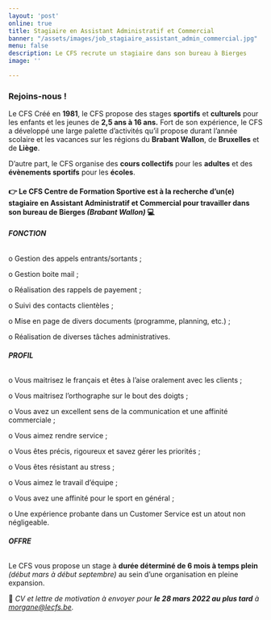```yaml
---
layout: 'post'
online: true
title: Stagiaire en Assistant Administratif et Commercial
banner: "/assets/images/job_stagiaire_assistant_admin_commercial.jpg"
menu: false
description: Le CFS recrute un stagiaire dans son bureau à Bierges
image: ''

---
```

### Rejoins-nous !

Le CFS Créé en **1981**, le CFS propose des stages **sportifs** et **culturels** pour les enfants et les jeunes de **2,5 ans à 16 ans.** Fort de son expérience, le CFS a développé une large palette d’activités qu’il propose durant l’année scolaire et les vacances sur les régions du **Brabant Wallon**, de **Bruxelles** et de **Liège**.

D’autre part, le CFS organise des **cours collectifs** pour les **adultes** et des **évènements sportifs** pour les **écoles**.

#### 👉 Le CFS Centre de Formation Sportive est à la recherche d’un(e) **stagiaire** en **Assistant Administratif et Commercial** pour travailler dans son bureau de **Bierges** _(Brabant Wallon)_ 💻

###### **FONCTION**

o Gestion des appels entrants/sortants ;

o Gestion boite mail ;

o Réalisation des rappels de payement ;

o Suivi des contacts clientèles ;

o Mise en page de divers documents (programme, planning, etc.) ;

o Réalisation de diverses tâches administratives.

###### **PROFIL**

o Vous maitrisez le français et êtes à l’aise oralement avec les clients ;

o Vous maitrisez l’orthographe sur le bout des doigts ;

o Vous avez un excellent sens de la communication et une affinité commerciale ;

o Vous aimez rendre service ;

o Vous êtes précis, rigoureux et savez gérer les priorités ;

o Vous êtes résistant au stress ;

o Vous aimez le travail d’équipe ;

o Vous avez une affinité pour le sport en général ;

o Une expérience probante dans un Customer Service est un atout non négligeable.

###### **OFFRE**

Le CFS vous propose un stage à **durée déterminé de 6 mois à temps plein** _(début mars à début septembre)_ au sein d’une organisation en pleine expansion.

📩 _CV et lettre de motivation à envoyer pour **le 28 mars 2022 au plus tard** à_ [_morgane@lecfs.be_](mailto:morgane@lecfs.be)_._
